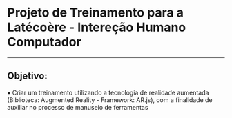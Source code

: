 # Projeto de Treinamento para a Latécoère - Intereção Humano Computador
-----------------------------------------------------------------------------

## Objetivo:
  • Criar um treinamento utilizando a tecnologia de realidade aumentada (Biblioteca: Augmented Reality - Framework: AR.js), com a finalidade de auxiliar no processo de manuseio de ferramentas
